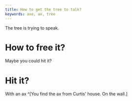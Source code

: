 ```yaml
---
title: How to get the tree to talk?
keywords: axe, ax, tree
---
```


The tree is trying to speak.

# How to free it?
Maybe you could hit it?

# Hit it?
With an ax ^[You find the ax from Curtis' house. On the wall.]
